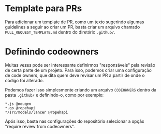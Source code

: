# Template para PRs
Para adicionar um template de PR, como um texto sugerindo algumas guidelines a seguir ao criar um PR, basta criar um arquivo chamado `PULL_REQUEST_TEMPLATE.md` dentro do diretório `.github/`.

# Definindo codeowners
Muitas vezes pode ser interessante definirmos "responsáveis" pela revisão de certa parte de um projeto. Para isso, podemos criar uma configuração de code owners, que dita quem deve revisar um PR a partir de onde o código foi alterado.

Podemos fazer isso simplesmente criando um arquivo `CODEOWNERS` dentro da pasta `.github/` e definindo-o, como por exemplo:
```
*.js @nouqen
*.go @ropehapi
*/src/models/lancer @ropehapi
```

Após isso, basta nas configurações do repositório selecionar a opção "require review from codeowners".